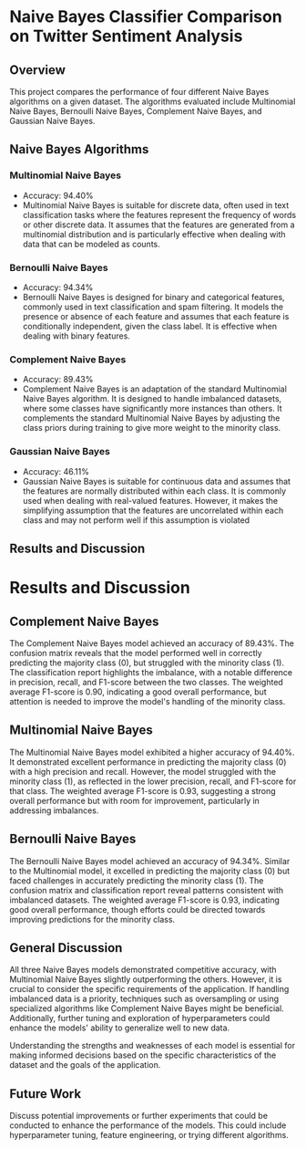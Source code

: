 # Naive Bayes Classifier Comparison on Twitter Sentiment Analysis

## Overview

This project compares the performance of four different Naive Bayes algorithms on a given dataset. The algorithms evaluated include Multinomial Naive Bayes, Bernoulli Naive Bayes, Complement Naive Bayes, and Gaussian Naive Bayes.

## Naive Bayes Algorithms

### Multinomial Naive Bayes

- Accuracy: 94.40%
- Multinomial Naive Bayes is suitable for discrete data, often used in text classification tasks where the features represent the frequency of words or other discrete data. It assumes that the features are generated from a multinomial distribution and is particularly effective when dealing with data that can be modeled as counts.

### Bernoulli Naive Bayes

- Accuracy: 94.34%
- Bernoulli Naive Bayes is designed for binary and categorical features, commonly used in text classification and spam filtering. It models the presence or absence of each feature and assumes that each feature is conditionally independent, given the class label. It is effective when dealing with binary features.

### Complement Naive Bayes

- Accuracy: 89.43%
- Complement Naive Bayes is an adaptation of the standard Multinomial Naive Bayes algorithm. It is designed to handle imbalanced datasets, where some classes have significantly more instances than others. It complements the standard Multinomial Naive Bayes by adjusting the class priors during training to give more weight to the minority class.

### Gaussian Naive Bayes

- Accuracy: 46.11%
- Gaussian Naive Bayes is suitable for continuous data and assumes that the features are normally distributed within each class. It is commonly used when dealing with real-valued features. However, it makes the simplifying assumption that the features are uncorrelated within each class and may not perform well if this assumption is violated

## Results and Discussion

# Results and Discussion

## Complement Naive Bayes

The Complement Naive Bayes model achieved an accuracy of 89.43%. The confusion matrix reveals that the model performed well in correctly predicting the majority class (0), but struggled with the minority class (1). The classification report highlights the imbalance, with a notable difference in precision, recall, and F1-score between the two classes. The weighted average F1-score is 0.90, indicating a good overall performance, but attention is needed to improve the model's handling of the minority class.

## Multinomial Naive Bayes

The Multinomial Naive Bayes model exhibited a higher accuracy of 94.40%. It demonstrated excellent performance in predicting the majority class (0) with a high precision and recall. However, the model struggled with the minority class (1), as reflected in the lower precision, recall, and F1-score for that class. The weighted average F1-score is 0.93, suggesting a strong overall performance but with room for improvement, particularly in addressing imbalances.

## Bernoulli Naive Bayes

The Bernoulli Naive Bayes model achieved an accuracy of 94.34%. Similar to the Multinomial model, it excelled in predicting the majority class (0) but faced challenges in accurately predicting the minority class (1). The confusion matrix and classification report reveal patterns consistent with imbalanced datasets. The weighted average F1-score is 0.93, indicating good overall performance, though efforts could be directed towards improving predictions for the minority class.

## General Discussion

All three Naive Bayes models demonstrated competitive accuracy, with Multinomial Naive Bayes slightly outperforming the others. However, it is crucial to consider the specific requirements of the application. If handling imbalanced data is a priority, techniques such as oversampling or using specialized algorithms like Complement Naive Bayes might be beneficial. Additionally, further tuning and exploration of hyperparameters could enhance the models' ability to generalize well to new data.

Understanding the strengths and weaknesses of each model is essential for making informed decisions based on the specific characteristics of the dataset and the goals of the application.


## Future Work

Discuss potential improvements or further experiments that could be conducted to enhance the performance of the models. This could include hyperparameter tuning, feature engineering, or trying different algorithms.



